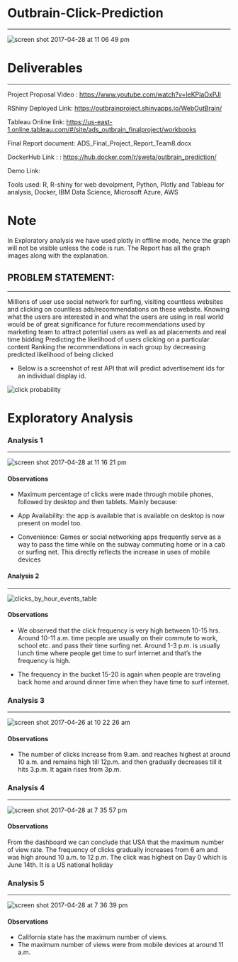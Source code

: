 # Outbrain-Click-Prediction
<hr>

![screen shot 2017-04-28 at 11 06 49 pm](https://cloud.githubusercontent.com/assets/21116708/25552417/6fe17abc-2c67-11e7-8e0a-5714286a572f.png)

# Deliverables
<hr>

Project Proposal Video : https://www.youtube.com/watch?v=IeKPIaOxPJI

RShiny Deployed Link: https://outbrainproject.shinyapps.io/WebOutBrain/

Tableau Online link: https://us-east-1.online.tableau.com/#/site/ads_outbrain_finalproject/workbooks

Final Report document: ADS_Final_Project_Report_Team8.docx

DockerHub Link : : https://hub.docker.com/r/sweta/outbrain_prediction/

Demo Link: 

Tools used: R, R-shiny for web devolpment, Python, Plotly and Tableau for analysis, Docker, IBM Data Science, Microsoft Azure, AWS

# Note
In Exploratory analysis we have used plotly in offline mode, hence the graph will not be visible unless the code is run.
The Report has all the graph images along with the explanation.


## PROBLEM STATEMENT:
<hr>

Millions of user use social network for surfing, visiting countless websites and clicking on countless ads/recommendations  on these website.
Knowing what the users are interested in and what the users are using in real world would be of great significance for future recommendations used by marketing team to attract potential users
as well as ad placements and real time bidding
Predicting the likelihood of users clicking on a particular content
Ranking the recommendations in each group by decreasing predicted likelihood of being clicked


* Below is a screenshot of rest API that will predict advertisement ids for an individual display id.

![click probability](https://cloud.githubusercontent.com/assets/21116708/25552442/c4d45670-2c67-11e7-9f97-e2ccf68b36d7.JPG)


# Exploratory Analysis

### Analysis 1
<hr>

![screen shot 2017-04-28 at 11 16 21 pm](https://cloud.githubusercontent.com/assets/21116708/25552472/c0150d2c-2c68-11e7-9c9e-53e411ab7090.png)

#### Observations
* Maximum percentage of clicks were made through mobile phones, followed by desktop and then tablets. Mainly because: 

* App Availability: the app is available that is available on desktop is now present on model too.

* Convenience:  Games or social networking apps frequently serve as a way to pass the time while on the subway commuting home or in a cab or surfing net. This directly reflects the increase in uses of mobile devices    

#### Analysis 2
<hr>

![clicks_by_hour_events_table](https://cloud.githubusercontent.com/assets/21116708/25552475/cb66b1c6-2c68-11e7-8aef-fd0a299863d3.png)

#### Observations
* We observed that the click frequency is very high between 10-15 hrs. Around 10-11 a.m. time people are usually on their commute to work, school etc. and pass their time surfing net. Around 1-3 p.m. is usually lunch time where people get time to surf internet and that’s the frequency is high.

* The frequency in the bucket 15-20 is again when people are traveling back home and around dinner time when they have time to surf internet.

### Analysis 3
<hr>

![screen shot 2017-04-26 at 10 22 26 am](https://cloud.githubusercontent.com/assets/21116708/25552522/f1240bce-2c69-11e7-8ee2-f8eeb3a00f78.png)

#### Observations
* The number of clicks increase from 9.am. and reaches highest at around 10 a.m. and remains high till 12p.m. and then gradually decreases till it hits 3.p.m. It again rises from 3p.m.


### Analysis 4 
<hr>

![screen shot 2017-04-28 at 7 35 57 pm](https://cloud.githubusercontent.com/assets/21116708/25552510/9b2d6e18-2c69-11e7-9069-53b87e8784d4.png)

#### Observations
From the dashboard we can conclude that USA that the maximum number of view rate. The frequency of clicks gradually increases from 6 am and was high around 10 a.m. to 12 p.m.
The click was highest on Day 0 which is June 14th. It is a US national holiday


### Analysis 5
<hr>

![screen shot 2017-04-28 at 7 36 39 pm](https://cloud.githubusercontent.com/assets/21116708/25552511/a156f3e0-2c69-11e7-8027-8fe7b936a946.png)

#### Observations
* California state has the maximum number of views.
* The maximum number of views were from mobile devices at around 11 a.m. 



